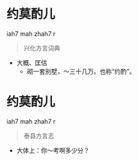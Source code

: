 # 约莫酌儿
iah7 mah zhah7 r
> 兴化方言词典
- 大概、匡估
  - 砌一套别墅，～三十几万。也称“约酌”。

# 约莫酌儿
iah7 mah zhah7 r
> 泰县方言志
- 大体上：你～考啊多少分？
